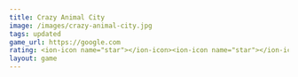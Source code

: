 ```yaml
---
title: Crazy Animal City
image: /images/crazy-animal-city.jpg
tags: updated
game_url: https://google.com
rating: <ion-icon name="star"></ion-icon><ion-icon name="star"></ion-icon><ion-icon name="star"></ion-icon><ion-icon name="star"></ion-icon><ion-icon name="star-half"></ion-icon>
layout: game
---
```

